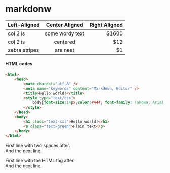 # markdonw

| Left-Aligned  | Center Aligned  | Right Aligned |
| :------------ |:---------------:| -----:|
| col 3 is      | some wordy text | $1600 |
| col 2 is      | centered        |   $12 |
| zebra stripes | are neat        |    $1 |

#### HTML codes

```html
<html>
    <head>
        <mate charest="utf-8" />
        <meta name="keywords" content="Markdown, Editor" />
        <title>Hello world!</title>
        <style type="text/css">
            body{font-size:14px;color:#444; font-family: Tahoma, Arial; background:#fff;}
        </style>
    </head>
    <body>
        <h1 class="text-xxl">Hello world!</h1>
        <p class="text-green">Plain text</p>
    </body>
</html>
```

First line with two spaces after.  
And the next line.

First line with the HTML tag after.<br>
And the next line.
